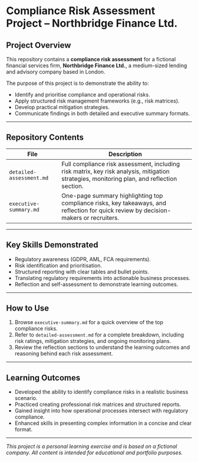 # Compliance Risk Assessment Project – Northbridge Finance Ltd.

## Project Overview
This repository contains a **compliance risk assessment** for a fictional financial services firm, **Northbridge Finance Ltd.**, a medium-sized lending and advisory company based in London.  

The purpose of this project is to demonstrate the ability to:
- Identify and prioritise compliance and operational risks.
- Apply structured risk management frameworks (e.g., risk matrices).
- Develop practical mitigation strategies.
- Communicate findings in both detailed and executive summary formats.

---

## Repository Contents

| File | Description |
|------|-------------|
| `detailed-assessment.md` | Full compliance risk assessment, including risk matrix, key risk analysis, mitigation strategies, monitoring plan, and reflection section. |
| `executive-summary.md` | One-page summary highlighting top compliance risks, key takeaways, and reflection for quick review by decision-makers or recruiters. |

---

## Key Skills Demonstrated
- Regulatory awareness (GDPR, AML, FCA requirements).  
- Risk identification and prioritisation.  
- Structured reporting with clear tables and bullet points.  
- Translating regulatory requirements into actionable business processes.  
- Reflection and self-assessment to demonstrate learning outcomes.

---

## How to Use
1. Browse `executive-summary.md` for a quick overview of the top compliance risks.  
2. Refer to `detailed-assessment.md` for a complete breakdown, including risk ratings, mitigation strategies, and ongoing monitoring plans.  
3. Review the reflection sections to understand the learning outcomes and reasoning behind each risk assessment.  

---

## Learning Outcomes
- Developed the ability to identify compliance risks in a realistic business scenario.  
- Practiced creating professional risk matrices and structured reports.  
- Gained insight into how operational processes intersect with regulatory compliance.  
- Enhanced skills in presenting complex information in a concise and clear format.

---

*This project is a personal learning exercise and is based on a fictional company. All content is intended for educational and portfolio purposes.*
